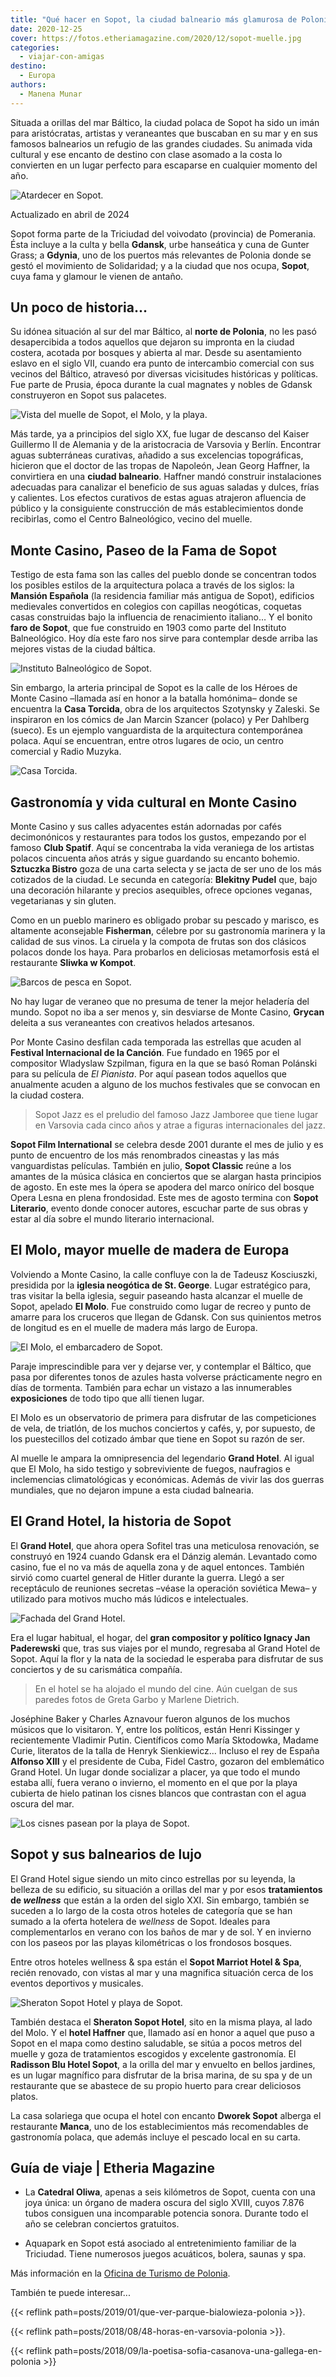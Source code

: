 ```yaml
---
title: "Qué hacer en Sopot, la ciudad balneario más glamurosa de Polonia"
date: 2020-12-25
cover: https://fotos.etheriamagazine.com/2020/12/sopot-muelle.jpg
categories: 
  - viajar-con-amigas
destino: 
  - Europa
authors: 
  - Manena Munar
---
```


Situada a orillas del mar Báltico, la ciudad polaca de Sopot ha sido un imán para 
aristócratas, artistas y veraneantes que buscaban en su mar y en sus famosos balnearios 
un refugio de las grandes ciudades. Su animada vida cultural y ese encanto de destino 
con clase asomado a la costa lo convierten en un lugar perfecto para escaparse en 
cualquier momento del año. 

![Atardecer en Sopot.](https://fotos.etheriamagazine.com/2020/12/sopot-atardecer.jpg "Atardecer en Sopot.")

Actualizado en abril de 2024 

Sopot forma parte de la Triciudad del voivodato (provincia) de Pomerania. Ésta incluye a 
la culta y bella **Gdansk**, urbe hanseática y cuna de Gunter Grass; a **Gdynia**, uno 
de los puertos más relevantes de Polonia donde se gestó el movimiento de Solidaridad; y 
a la ciudad que nos ocupa, **Sopot**, cuya fama y glamour le vienen de antaño. 

## Un poco de historia...

Su idónea situación al sur del mar Báltico, al **norte de Polonia**, no les pasó 
desapercibida a todos aquellos que dejaron su impronta en la ciudad costera, acotada por 
bosques y abierta al mar. Desde su asentamiento eslavo en el siglo VII, cuando era punto 
de intercambio comercial con sus vecinos del Báltico, atravesó por diversas vicisitudes 
históricas y políticas. Fue parte de Prusia, época durante la cual magnates y nobles de 
Gdansk construyeron en Sopot sus palacetes. 

![Vista del muelle de Sopot, el Molo, y la playa.](https://fotos.etheriamagazine.com/2020/12/sopot-muelle.jpg "Vista del muelle de Sopot, el Molo, y la playa.")

Más tarde, ya a principios del siglo XX, fue lugar de descanso del Kaiser Guillermo II 
de Alemania y de la aristocracia de Varsovia y Berlín. Encontrar aguas subterráneas 
curativas, añadido a sus excelencias topográficas, hicieron que el doctor de las tropas 
de Napoleón, Jean Georg Haffner, la convirtiera en una **ciudad balneario**. Haffner 
mandó construir instalaciones adecuadas para canalizar el beneficio de sus aguas saladas 
y dulces, frías y calientes. Los efectos curativos de estas aguas atrajeron afluencia de 
público y la consiguiente construcción de más establecimientos donde recibirlas, como el 
Centro Balneológico, vecino del muelle. 

## Monte Casino, Paseo de la Fama de Sopot

Testigo de esta fama son las calles del pueblo donde se concentran todos los posibles 
estilos de la arquitectura polaca a través de los siglos: la **Mansión Española** (la 
residencia familiar más antigua de Sopot), edificios medievales convertidos en colegios 
con capillas neogóticas, coquetas casas construidas bajo la influencia de renacimiento 
italiano… Y el bonito **faro de Sopot**, que fue construido en 1903 como parte del 
Instituto Balneológico. Hoy día este faro nos sirve para contemplar desde arriba las 
mejores vistas de la ciudad báltica. 

![Instituto Balneológico de Sopot.](https://fotos.etheriamagazine.com/2020/12/Sopot-centro-balneologico.jpg "Instituto Balneológico de Sopot. © O.T. de Polonia")

Sin embargo, la arteria principal de Sopot es la calle de los Héroes de Monte Casino 
–llamada así en honor a la batalla homónima– donde se encuentra la **Casa Torcida**, 
obra de los arquitectos Szotynsky y Zaleski. Se inspiraron en los cómics de Jan Marcin 
Szancer (polaco) y Per Dahlberg (sueco). Es un ejemplo vanguardista de la arquitectura 
contemporánea polaca. Aquí se encuentran, entre otros lugares de ocio, un centro 
comercial y Radio Muzyka. 

![Casa Torcida.](https://fotos.etheriamagazine.com/2020/12/Sopot-casa-torcida.jpg "Casa Torcida. © O.T. de Polonia")

## Gastronomía y vida cultural en Monte Casino

Monte Casino y sus calles adyacentes están adornadas por cafés decimonónicos y 
restaurantes para todos los gustos, empezando por el famoso **Club Spatif**. Aquí se 
concentraba la vida veraniega de los artistas polacos cincuenta años atrás y sigue 
guardando su encanto bohemio. **Sztuczka Bistro** goza de una carta selecta y se jacta 
de ser uno de los más cotizados de la ciudad. Le secunda en categoría: **Blekitny 
Pudel** que, bajo una decoración hilarante y precios asequibles, ofrece opciones 
veganas, vegetarianas y sin gluten. 

Como en un pueblo marinero es obligado probar su pescado y marisco, es altamente 
aconsejable **Fisherman**, célebre por su gastronomía marinera y la calidad de sus 
vinos. La ciruela y la compota de frutas son dos clásicos polacos donde los haya. Para 
probarlos en deliciosas metamorfosis está el restaurante **Sliwka w Kompot**. 

![Barcos de pesca en Sopot.](https://fotos.etheriamagazine.com/2020/12/sopot-barcos.jpg "Barcos de pesca en Sopot.")

No hay lugar de veraneo que no presuma de tener la mejor heladería del mundo. Sopot no 
iba a ser menos y, sin desviarse de Monte Casino, **Grycan** deleita a sus veraneantes 
con creativos helados artesanos. 

Por Monte Casino desfilan cada temporada las estrellas que acuden al **Festival 
Internacional de la Canción**. Fue fundado en 1965 por el compositor Wladyslaw Szpilman, 
figura en la que se basó Roman Polánski para su película de _El Pianista_. Por aquí 
pasean todos aquellos que anualmente acuden a alguno de los muchos festivales que se 
convocan en la ciudad costera. 

> Sopot Jazz es el preludio del famoso Jazz Jamboree que tiene lugar en Varsovia cada 
> cinco años y atrae a figuras internacionales del jazz. 

**Sopot Film International** se celebra desde 2001 durante el mes de julio y es punto de 
encuentro de los más renombrados cineastas y las más vanguardistas películas. También en 
julio, **Sopot Classic** reúne a los amantes de la música clásica en conciertos que se 
alargan hasta principios de agosto. En este mes la ópera se apodera del marco onírico 
del bosque Opera Lesna en plena frondosidad. Este mes de agosto termina con **Sopot 
Literario**, evento donde conocer autores, escuchar parte de sus obras y estar al día 
sobre el mundo literario internacional. 

## El Molo, mayor muelle de madera de Europa

Volviendo a Monte Casino, la calle confluye con la de Tadeusz Kosciuszki, presidida por 
la **iglesia neogótica de St. George**. Lugar estratégico para, tras visitar la bella 
iglesia, seguir paseando hasta alcanzar el muelle de Sopot, apelado **El Molo**. Fue 
construido como lugar de recreo y punto de amarre para los cruceros que llegan de 
Gdansk. Con sus quinientos metros de longitud es en el muelle de madera más largo de 
Europa. 

![El Molo, el embarcadero de Sopot.](https://fotos.etheriamagazine.com/2020/12/sopot-muelle-molo.jpg "El Molo, el embarcadero de Sopot. © O.T. de Polonia.")

Paraje imprescindible para ver y dejarse ver, y contemplar el Báltico, que pasa por 
diferentes tonos de azules hasta volverse prácticamente negro en días de tormenta. 
También para echar un vistazo a las innumerables **exposiciones** de todo tipo que allí 
tienen lugar. 

El Molo es un observatorio de primera para disfrutar de las competiciones de vela, de 
triatlón, de los muchos conciertos y cafés, y, por supuesto, de los puestecillos del 
cotizado ámbar que tiene en Sopot su razón de ser. 

Al muelle le ampara la omnipresencia del legendario **Grand Hotel**. Al igual que El 
Molo, ha sido testigo y sobreviviente de fuegos, naufragios e inclemencias 
climatológicas y económicas. Además de vivir las dos guerras mundiales, que no dejaron 
impune a esta ciudad balnearia. 

## El Grand Hotel, la historia de Sopot

El **Grand Hotel**, que ahora opera Sofitel tras una meticulosa renovación, se construyó 
en 1924 cuando Gdansk era el Dánzig alemán. Levantado como casino, fue el no va más de 
aquella zona y de aquel entonces. También sirvió como cuartel general de Hitler durante 
la guerra. Llegó a ser receptáculo de reuniones secretas –véase la operación soviética 
Mewa– y utilizado para motivos mucho más lúdicos e intelectuales. 

![Fachada del Grand Hotel.](https://fotos.etheriamagazine.com/2020/12/fachada-grand-hotel-sopot.jpg "Fachada del Grand Hotel.")

Era el lugar habitual, el hogar, del **gran compositor y político Ignacy Jan 
Paderewski** que, tras sus viajes por el mundo, regresaba al Grand Hotel de Sopot. Aquí 
la flor y la nata de la sociedad le esperaba para disfrutar de sus conciertos y de su 
carismática compañía. 

> En el hotel se ha alojado el mundo del cine. Aún cuelgan de sus paredes fotos de Greta 
> Garbo y Marlene Dietrich. 

Joséphine Baker y Charles Aznavour fueron algunos de los muchos músicos que lo 
visitaron. Y, entre los políticos, están Henri Kissinger y recientemente Vladimir Putin. 
Científicos como María Sktodowka, Madame Curie, literatos de la talla de Henryk 
Sienkiewicz... Incluso el rey de España **Alfonso XIII** y el presidente de Cuba, Fidel 
Castro, gozaron del emblemático Grand Hotel. Un lugar donde socializar a placer, ya que 
todo el mundo estaba allí, fuera verano o invierno, el momento en el que por la playa 
cubierta de hielo patinan los cisnes blancos que contrastan con el agua oscura del mar. 

![Los cisnes pasean por la playa de Sopot.](https://fotos.etheriamagazine.com/2020/12/sopot-cisnes.jpg "Los cisnes pasean por la playa de Sopot.")

## Sopot y sus balnearios de lujo

El Grand Hotel sigue siendo un mito cinco estrellas por su leyenda, la belleza de su 
edificio, su situación a orillas del mar y por esos **tratamientos de _wellness_** que 
están a la orden del siglo XXI. Sin embargo, también se suceden a lo largo de la costa 
otros hoteles de categoría que se han sumado a la oferta hotelera de _wellness_ de 
Sopot. Ideales para complementarlos en verano con los baños de mar y de sol. Y en 
invierno con los paseos por las playas kilométricas o los frondosos bosques. 

Entre otros hoteles wellness & spa están el **Sopot Marriot Hotel & Spa**, recién 
renovado, con vistas al mar y una magnifica situación cerca de los eventos deportivos y 
musicales. 

![Sheraton Sopot Hotel y playa de Sopot.](https://fotos.etheriamagazine.com/2020/12/Sopot-playa.jpg "Sheraton Sopot Hotel y playa de Sopot. © Oficina de Turismo de Polonia.")

También destaca el **Sheraton Sopot Hotel**, sito en la misma playa, al lado del Molo. Y 
el **hotel Haffner** que, llamado así en honor a aquel que puso a Sopot en el mapa como 
destino saludable, se sitúa a pocos metros del muelle y goza de tratamientos escogidos y 
excelente gastronomía. El **Radisson Blu Hotel Sopot**, a la orilla del mar y envuelto 
en bellos jardines, es un lugar magnífico para disfrutar de la brisa marina, de su spa y 
de un restaurante que se abastece de su propio huerto para crear deliciosos platos. 

La casa solariega que ocupa el hotel con encanto **Dworek Sopot** alberga el restaurante 
**Manca**, uno de los establecimientos más recomendables de gastronomía polaca, que 
además incluye el pescado local en su carta. 

## Guía de viaje | Etheria Magazine

- La **Catedral Oliwa**, apenas a seis kilómetros de Sopot, cuenta con una joya única: 
un órgano de madera oscura del siglo XVIII, cuyos 7.876 tubos consiguen una incomparable 
potencia sonora. Durante todo el año se celebran conciertos gratuitos. 

- Aquapark en Sopot está asociado al entretenimiento familiar de la Triciudad. Tiene 
numerosos juegos acuáticos, bolera, saunas y spa. 

Más información en la [Oficina de Turismo de Polonia](https://www.polonia.travel/es/). 

También te puede interesar... 

{{< reflink path=posts/2019/01/que-ver-parque-bialowieza-polonia >}}. 

{{< reflink path=posts/2018/08/48-horas-en-varsovia-polonia >}}. 

{{< reflink path=posts/2018/09/la-poetisa-sofia-casanova-una-gallega-en-polonia >}}
